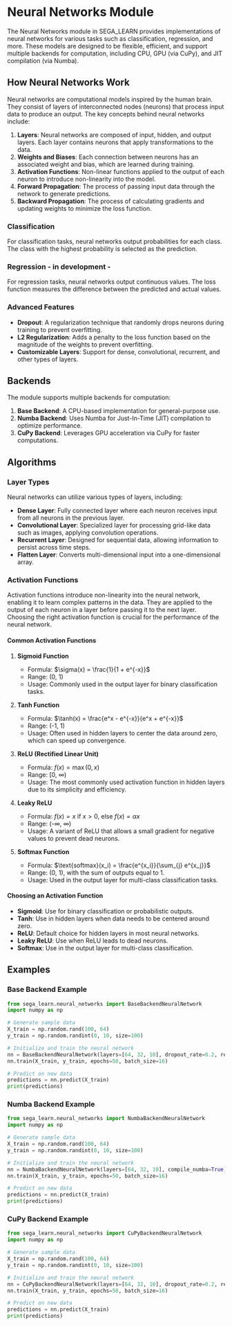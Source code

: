 # Neural Networks Module

The Neural Networks module in SEGA_LEARN provides implementations of neural networks for various tasks such as classification, regression, and more. These models are designed to be flexible, efficient, and support multiple backends for computation, including CPU, GPU (via CuPy), and JIT compilation (via Numba).

## How Neural Networks Work

Neural networks are computational models inspired by the human brain. They consist of layers of interconnected nodes (neurons) that process input data to produce an output. The key concepts behind neural networks include:

1. **Layers**: Neural networks are composed of input, hidden, and output layers. Each layer contains neurons that apply transformations to the data.
2. **Weights and Biases**: Each connection between neurons has an associated weight and bias, which are learned during training.
3. **Activation Functions**: Non-linear functions applied to the output of each neuron to introduce non-linearity into the model.
4. **Forward Propagation**: The process of passing input data through the network to generate predictions.
5. **Backward Propagation**: The process of calculating gradients and updating weights to minimize the loss function.

### Classification
For classification tasks, neural networks output probabilities for each class. The class with the highest probability is selected as the prediction.

### Regression - in development -
For regression tasks, neural networks output continuous values. The loss function measures the difference between the predicted and actual values.

### Advanced Features
- **Dropout**: A regularization technique that randomly drops neurons during training to prevent overfitting.
- **L2 Regularization**: Adds a penalty to the loss function based on the magnitude of the weights to prevent overfitting.
- **Customizable Layers**: Support for dense, convolutional, recurrent, and other types of layers.

## Backends

The module supports multiple backends for computation:

1. **Base Backend**: A CPU-based implementation for general-purpose use.
2. **Numba Backend**: Uses Numba for Just-In-Time (JIT) compilation to optimize performance.
3. **CuPy Backend**: Leverages GPU acceleration via CuPy for faster computations.

## Algorithms

### Layer Types
Neural networks can utilize various types of layers, including:
- **Dense Layer**: Fully connected layer where each neuron receives input from all neurons in the previous layer.
- **Convolutional Layer**: Specialized layer for processing grid-like data such as images, applying convolution operations.
- **Recurrent Layer**: Designed for sequential data, allowing information to persist across time steps.
- **Flatten Layer**: Converts multi-dimensional input into a one-dimensional array.

### Activation Functions

Activation functions introduce non-linearity into the neural network, enabling it to learn complex patterns in the data. They are applied to the output of each neuron in a layer before passing it to the next layer. Choosing the right activation function is crucial for the performance of the neural network.

#### Common Activation Functions

1. **Sigmoid Function**
   - Formula: $\sigma(x) = \frac{1}{1 + e^{-x}}$
   - Range: (0, 1)
   - Usage: Commonly used in the output layer for binary classification tasks.

2. **Tanh Function**
   - Formula: $\tanh(x) = \frac{e^x - e^{-x}}{e^x + e^{-x}}$
   - Range: (-1, 1)
   - Usage: Often used in hidden layers to center the data around zero, which can speed up convergence.

3. **ReLU (Rectified Linear Unit)**
   - Formula: $f(x) = \max(0, x)$
   - Range: [0, ∞)
   - Usage: The most commonly used activation function in hidden layers due to its simplicity and efficiency.

4. **Leaky ReLU**
   - Formula: $f(x) = x$ if $x > 0$, else $f(x) = \alpha x$
   - Range: (-∞, ∞)
   - Usage: A variant of ReLU that allows a small gradient for negative values to prevent dead neurons.

5. **Softmax Function**
   - Formula: $\text{softmax}(x_i) = \frac{e^{x_i}}{\sum_{j} e^{x_j}}$
   - Range: (0, 1), with the sum of outputs equal to 1.
   - Usage: Used in the output layer for multi-class classification tasks.

#### Choosing an Activation Function
- **Sigmoid**: Use for binary classification or probabilistic outputs.
- **Tanh**: Use in hidden layers when data needs to be centered around zero.
- **ReLU**: Default choice for hidden layers in most neural networks.
- **Leaky ReLU**: Use when ReLU leads to dead neurons.
- **Softmax**: Use in the output layer for multi-class classification.

## Examples

### Base Backend Example
```python
from sega_learn.neural_networks import BaseBackendNeuralNetwork
import numpy as np

# Generate sample data
X_train = np.random.rand(100, 64)
y_train = np.random.randint(0, 10, size=100)

# Initialize and train the neural network
nn = BaseBackendNeuralNetwork(layers=[64, 32, 10], dropout_rate=0.2, reg_lambda=0.01)
nn.train(X_train, y_train, epochs=50, batch_size=16)

# Predict on new data
predictions = nn.predict(X_train)
print(predictions)
```

### Numba Backend Example
```python
from sega_learn.neural_networks import NumbaBackendNeuralNetwork
import numpy as np

# Generate sample data
X_train = np.random.rand(100, 64)
y_train = np.random.randint(0, 10, size=100)

# Initialize and train the neural network
nn = NumbaBackendNeuralNetwork(layers=[64, 32, 10], compile_numba=True)
nn.train(X_train, y_train, epochs=50, batch_size=16)

# Predict on new data
predictions = nn.predict(X_train)
print(predictions)
```

### CuPy Backend Example
```python
from sega_learn.neural_networks import CuPyBackendNeuralNetwork
import numpy as np

# Generate sample data
X_train = np.random.rand(100, 64)
y_train = np.random.randint(0, 10, size=100)

# Initialize and train the neural network
nn = CuPyBackendNeuralNetwork(layers=[64, 32, 10], dropout_rate=0.2, reg_lambda=0.01)
nn.train(X_train, y_train, epochs=50, batch_size=16)

# Predict on new data
predictions = nn.predict(X_train)
print(predictions)
```
